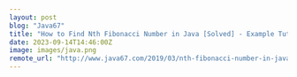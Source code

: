 ```yaml
---
layout: post
blog: "Java67"
title: "How to Find Nth Fibonacci Number in Java [Solved] - Example Tutorial"
date: 2023-09-14T14:46:00Z
image: images/java.png
remote_url: "http://www.java67.com/2019/03/nth-fibonacci-number-in-java-coding.html"
---
```

